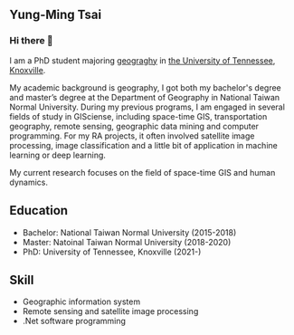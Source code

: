 ## Yung-Ming Tsai

### Hi there 👋

I am a PhD student majoring [geograghy](https://geography.utk.edu/) in [the University of Tennessee, Knoxville](https://www.utk.edu/).  

My academic background is geography,  I got both my bachelor's degree and master’s degree at the Department of Geography in National Taiwan Normal University. During my previous programs, I am engaged in several fields of study in GISciense, including space-time GIS, transportation geography, remote sensing, geographic data mining and computer programming. For my RA projects, it often involved satellite image processing, image classification and a little bit of application in machine learning or deep learning.  

My current research focuses on the field of space-time GIS and human dynamics.
## Education
- Bachelor: National Taiwan Normal University (2015-2018)
- Master: Natoinal Taiwan Normal University (2018-2020)
- PhD: University of Tennessee, Knoxville (2021-)

## Skill
- Geographic information system
- Remote sensing and satellite image processing
- .Net software programming

<!--
**yungming0119/yungming0119** is a ✨ _special_ ✨ repository because its `README.md` (this file) appears on your GitHub profile.

Here are some ideas to get you started:

- 🔭 I’m currently working on ...
- 🌱 I’m currently learning ...
- 👯 I’m looking to collaborate on ...
- 🤔 I’m looking for help with ...
- 💬 Ask me about ...
- 📫 How to reach me: ...
- 😄 Pronouns: ...
- ⚡ Fun fact: ...
-->
